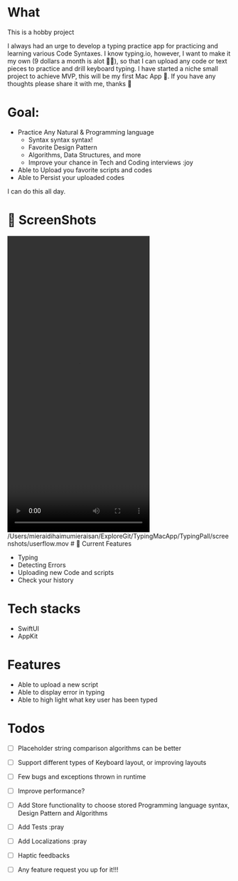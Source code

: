 # What

This is a hobby project

I always had an urge to develop a typing practice app for practicing and learning various Code Syntaxes. I know typing.io, however, I want to make it my own (9 dollars a month is alot 🤣🫣), so that I can upload any code or text pieces to practice and drill keyboard typing. I have started a niche small project to achieve MVP, this will be my first Mac App 🙌. If you have any thoughts please share it with me, thanks 🙏

# Goal:

- Practice Any Natural & Programming language
    - Syntax syntax syntax!
    - Favorite Design Pattern
    - Algorithms, Data Structures, and more
    - Improve your chance in Tech and Coding interviews :joy
- Able to Upload you favorite scripts and codes
- Able to Persist your uploaded codes

I can do this all day.


# 🤳 ScreenShots

<video width="320" height="666" controls>
  <source src="screenshots/userflow.mov" type="video/mov">
</video>
/Users/mieraidihaimumieraisan/ExploreGit/TypingMacApp/TypingPall/screenshots/userflow.mov
# 🌟 Current Features

- Typing
- Detecting Errors
- Uploading new Code and scripts
- Check your history

# Tech stacks

- SwiftUI
- AppKit

# Features

- Able to upload a new script
- Able to display error in typing
- Able to high light what key user has been typed

# Todos

- [ ] Placeholder string comparison algorithms can be better
- [ ] Support different types of Keyboard layout, or improving layouts
- [ ] Few bugs and exceptions thrown in runtime
- [ ] Improve performance?
- [ ] Add Store functionality to choose stored Programming language syntax, Design Pattern and Algorithms
- [ ] Add Tests :pray 
- [ ] Add Localizations :pray
- [ ] Haptic feedbacks
- [ ] Any feature request you up for it!!!

